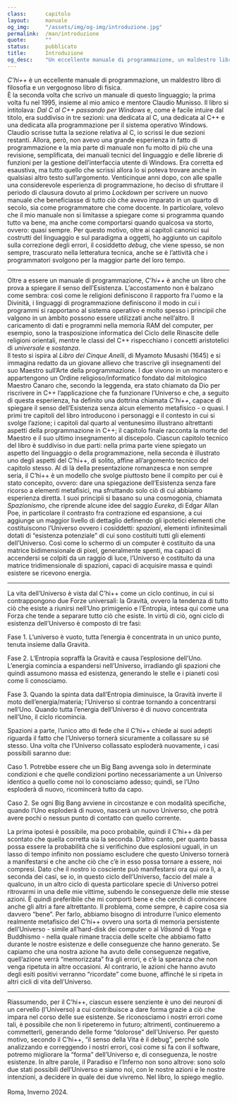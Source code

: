 ```yaml
---
class:      capitolo
layout:     manuale
og_img:     "/assets/img/og-img/introduzione.jpg"
permalink:  /man/introduzione
quote:      ""
status:     pubblicato
title:      Introduzione
og_desc:    "Un eccellente manuale di programmazione, un maldestro libro di filosofia e un vergognoso libro di fisica."
---
```


*C'hi++* è un eccellente manuale di programmazione, un maldestro libro di filosofia e un vergognoso libro di fisica.  
È la seconda volta che scrivo un manuale di questo linguaggio; la prima volta fu nel 1995, insieme al mio amico e mentore Claudio Munisso. Il libro si intitolava: *Dal C al C++ passando per Windows* e, come è facile intuire dal titolo, era suddiviso in tre sezioni: una dedicata al C, una dedicata al C++ e una dedicata alla programmazione per il sistema operativo Windows. Claudio scrisse tutta la sezione relativa al C, io scrissi le due sezioni restanti. Allora, però, non avevo una grande esperienza in fatto di programmazione e la mia parte di manuale non fu molto di più che una revisione, semplificata, dei manuali tecnici del linguaggio e delle librerie di funzioni per la gestione dell’interfaccia utente di Windows. Era corretta ed esaustiva, ma tutto quello che scrissi allora lo si poteva trovare anche in qualsiasi altro testo sull’argomento.
Venticinque anni dopo, con alle spalle una considerevole esperienza di programmazione, ho deciso di sfruttare il periodo di clausura dovuto al primo *Lockdown* per scrivere un nuovo manuale che beneficiasse di tutto ciò che avevo imparato in un quarto di secolo, sia come programmatore che come docente. In particolare, volevo che il mio manuale non si limitasse a spiegare come si programma quando tutto va bene, ma anche come comportarsi quando qualcosa va storto, ovvero: quasi sempre. Per questo motivo, oltre ai capitoli canonici sui costrutti del linguaggio e sul paradigma a oggetti, ho aggiunto un capitolo sulla correzione degli errori, il cosiddetto *debug*, che viene spesso, se non sempre, trascurato nella letteratura tecnica, anche se è l’attività che i programmatori svolgono per la maggior parte del loro tempo.

---

Oltre a essere un manuale di programmazione, *C’hi++* è anche un libro che prova a spiegare il senso dell’Esistenza. L’accostamento non è balzano come sembra: così come le religioni definiscono il rapporto fra l'uomo e la Divinità, i linguaggi di programmazione definiscono il modo in cui i programmi si rapportano al sistema operativo e molto spesso i principii che valgono in un àmbito possono essere utilizzati anche nell’altro. Il caricamento di dati e programmi nella memoria RAM del computer, per esempio, sono la trasposizione informatica del Ciclo delle Rinascite delle religioni orientali, mentre le classi del C++ rispecchiano i concetti aristotelici di *universale* e *sostanza*.  
Il testo si ispira al *Libro dei Cinque Anelli*, di Myamoto Musashi (1645) e si immagina redatto da un giovane allievo che trascrive gli insegnamenti del suo Maestro sull’Arte della programmazione. I due vivono in un monastero e appartengono un Ordine religioso/informatico fondato dal mitologico Maestro Canaro che, secondo la leggenda, era stato chiamato da Dio per riscrivere in C++ l’applicazione che fa funzionare l’Universo e che, a seguito di questa esperienza, ha definito una dottrina chiamata *C’hi++*, capace di spiegare il senso dell’Esistenza senza alcun elemento metafisico - o quasi.
I primi tre capitoli del libro introducono i personaggi e il contesto in cui si svolge l’azione; i capitoli dal quarto al ventunesimo illustrano altrettanti aspetti della programmazione in C++; il capitolo finale racconta la morte del Maestro e il suo ultimo insegnamento al discepolo. Ciascun capitolo tecnico del libro è suddiviso in due parti: nella prima parte viene spiegato un aspetto del linguaggio o della programmazione, nella seconda è illustrato uno degli aspetti del C’hi++, di solito, affine all’argomento tecnico del capitolo stesso.
Al di là della presentazione romanzesca e non sempre seria, il C’hi++ è un modello che svolge piuttosto bene il compito per cui è stato concepito, ovvero: dare una spiegazione dell’Esistenza senza fare ricorso a elementi metafisici, ma sfruttando solo ciò di cui abbiamo esperienza diretta. I suoi principii si basano su una cosmogonia, chiamata *Spazionismo*, che riprende alcune idee del saggio *Eureka*, di Edgar Allan Poe, in particolare il contrasto fra contrazione ed espansione, a cui aggiunge un maggior livello di dettaglio definendo gli ipotetici elementi che costituiscono l’Universo ovvero i cosiddetti: *spazioni*, elementi infinitesimali dotati di “esistenza potenziale” di cui sono costituiti tutti gli elementi dell’Universo. Così come lo schermo di un computer è costituito da una matrice bidimensionale di pixel, generalmente spenti, ma capaci di accendersi se colpiti da un raggio di luce, l’Universo è costituito da una matrice tridimensionale di spazioni, capaci di acquisire massa e quindi esistere se ricevono energia.

---

La vita dell’Universo è vista dal C’hi++ come un ciclo continuo, in cui si contrappongono due Forze universali: la Gravità, ovvero la tendenza di tutto ciò che esiste a riunirsi nell’Uno primigenio e l’Entropia, intesa qui come una Forza che tende a separare tutto ciò che esiste. In virtù di ciò, ogni ciclo di esistenza dell’Universo è composto di tre fasi:

Fase 1. L’universo è vuoto, tutta l’energia è concentrata in un unico punto, tenuta insieme dalla Gravità.

Fase 2. L’Entropia sopraffà la Gravità e causa l’esplosione dell’Uno. L’energia comincia a espandersi nell’Universo, irradiando gli spazioni che quindi assumono massa ed esistenza, generando le stelle e i pianeti così come li conosciamo.

Fase 3. Quando la spinta data dall’Entropia diminuisce, la Gravità inverte il moto dell’energia/materia; l’Universo si contrae tornando a concentrarsi nell’Uno. Quando tutta l’energia dell’Universo è di nuovo concentrata nell’Uno, il ciclo ricomincia.

Spazioni a parte, l’unico atto di fede che il C’hi++ chiede ai suoi adepti riguarda il fatto che l’Universo tornerà sicuramente a collassare su sé stesso. Una volta che l’Universo collassato esploderà nuovamente, i casi possibili saranno due:

Caso 1. Potrebbe essere che un Big Bang avvenga solo in determinate condizioni e che quelle condizioni portino necessariamente a un Universo identico a quello come noi lo conosciamo adesso; quindi, se l’Uno esploderà di nuovo, ricomincerà tutto da capo.

Caso 2. Se ogni Big Bang avviene in circostanze e con modalità specifiche, quando l’Uno esploderà di nuovo, nascerà un nuovo Universo, che potrà avere pochi o nessun punto di contatto con quello corrente.

La prima ipotesi è possibile, ma poco probabile, quindi il C’hi++ dà per scontato che quella corretta sia la seconda. D’altro canto, per quanto bassa possa essere la probabilità che si verifichino due esplosioni uguali, in un lasso di tempo infinito non possiamo escludere che questo Universo tornerà a manifestarsi e che anche ciò che c’è in esso possa tornare a essere, noi compresi. Dato che il nostro io cosciente può manifestarsi ora qui ora lì, a seconda dei casi, se io, in questo ciclo dell’Universo, faccio del male a qualcuno, in un altro ciclo di questa particolare specie di Universo potrei ritrovarmi in una delle mie vittime, subendo le conseguenze delle mie stesse azioni. È quindi preferibile che mi comporti bene e che cerchi di convincere anche gli altri a fare altrettanto. Il problema, come sempre, è capire cosa sia davvero “bene”. Per farlo, abbiamo bisogno di introdurre l’unico elemento realmente metafisico del C’hi++ ovvero una sorta di memoria persistente dell’Universo - simile all’hard-disk dei computer o al *Vāsanā* di Yoga e Buddhismo - nella quale rimane traccia delle scelte che abbiamo fatto durante le nostre esistenze e delle conseguenze che hanno generato. Se capiamo che una nostra azione ha avuto delle conseguenze negative, quell’azione verrà “memorizzata” fra gli errori, e c’è la speranza che non venga ripetuta in altre occasioni. Al contrario, le azioni che hanno avuto degli esiti positivi verranno “ricordate” come buone, affinché le si ripeta in altri cicli di vita dell’Universo.

---

Riassumendo, per il C’hi++, ciascun essere senziente è uno dei neuroni di un cervello (l’Universo) a cui contribuisce a dare forma grazie a ciò che impara nel corso delle sue esistenze. Se riconosciamo i nostri errori come tali, è possibile che non li ripeteremo in futuro; altrimenti, continueremo a commetterli, generando delle forme “dolorose” dell’Universo. Per questo motivo, secondo il C’hi++, “il senso della Vita è il debug”, perché solo analizzando e correggendo i nostri errori, così come si fa con il software, potremo migliorare la “forma” dell’Universo e, di conseguenza, le nostre esistenze.
In altre parole, il Paradiso e l’Inferno non sono altrove: sono solo due stati possibili dell’Universo e siamo noi, con le nostre azioni e le nostre intenzioni, a decidere in quale dei due vivremo.
Nel libro, lo spiego meglio.
<br />  
Roma, Inverno 2024.
